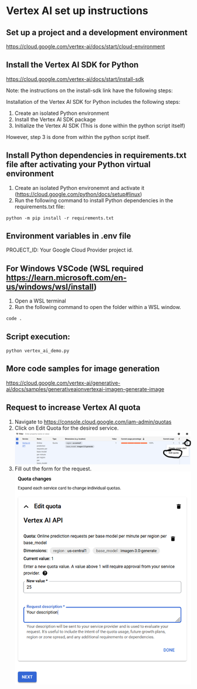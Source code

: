 # Vertex AI set up instructions

## Set up a project and a development environment

https://cloud.google.com/vertex-ai/docs/start/cloud-environment

## Install the Vertex AI SDK for Python

https://cloud.google.com/vertex-ai/docs/start/install-sdk

Note: the instructions on the install-sdk link have the following steps:

Installation of the Vertex AI SDK for Python includes the following steps:
1. Create an isolated Python environment
2. Install the Vertex AI SDK package
3. Initialize the Vertex AI SDK (This is done within the python script itself)

However, step 3 is done from within the python script itself.

## Install Python dependencies in requirements.txt file after activating your Python virtual environment
1. Create an isolated Python environemnt and activate it (https://cloud.google.com/python/docs/setup#linux)
2. Run the following command to install Python dependencies in the requirements.txt file:
```
python -m pip install -r requirements.txt
```

## Environment variables in .env file
PROJECT_ID: Your Google Cloud Provider project id.

## For Windows VSCode (WSL required https://learn.microsoft.com/en-us/windows/wsl/install)
1. Open a WSL terminal
2. Run the following command to open the folder within a WSL window.
```
code .
```

## Script execution:
```
python vertex_ai_demo.py
```

## More code samples for image generation

https://cloud.google.com/vertex-ai/generative-ai/docs/samples/generativeaionvertexai-imagen-generate-image

## Request to increase Vertex AI quota
1. Navigate to https://console.cloud.google.com/iam-admin/quotas
2. Click on Edit Quota for the desired service.
![Edit Quote Button](instructions_images/edit_quota.PNG)
3. Fill out the form for the request.
![Quota Changes Form](instructions_images/quota_changes_form.PNG)